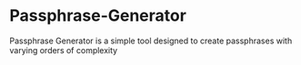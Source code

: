 # Passphrase-Generator
Passphrase Generator is a simple tool designed to create passphrases with varying orders of complexity
